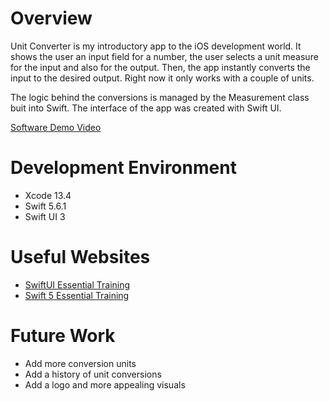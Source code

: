 # Overview

Unit Converter is my introductory app to the iOS development world. It shows the user an input field for a number, the user selects a unit measure for the input and also for the output. Then, the app instantly converts the input to the desired output. Right now it only works with a couple of units.

The logic behind the conversions is managed by the Measurement class buit into Swift. The interface of the app was created with Swift UI.

[Software Demo Video](https://youtu.be/S_IgHot48Jo)

# Development Environment

- Xcode 13.4
- Swift 5.6.1
- Swift UI 3

# Useful Websites

* [SwiftUI Essential Training](https://www.linkedin.com/learning-login/share?account=2153100&forceAccount=false&redirect=https%3A%2F%2Fwww.linkedin.com%2Flearning%2Fswiftui-essential-training%3Ftrk%3Dshare_ent_url%26shareId%3De5QonwbjQTGq%252Bmz7KiK0xA%253D%253D)
* [Swift 5 Essential Training](https://www.linkedin.com/learning-login/share?account=2153100&forceAccount=false&redirect=https%3A%2F%2Fwww.linkedin.com%2Flearning%2Fswift-5-essential-training%3Ftrk%3Dshare_ent_url%26shareId%3DcBh2UHBVTXiCM70lxWAh6A%253D%253D)

# Future Work

* Add more conversion units
* Add a history of unit conversions
* Add a logo and more appealing visuals